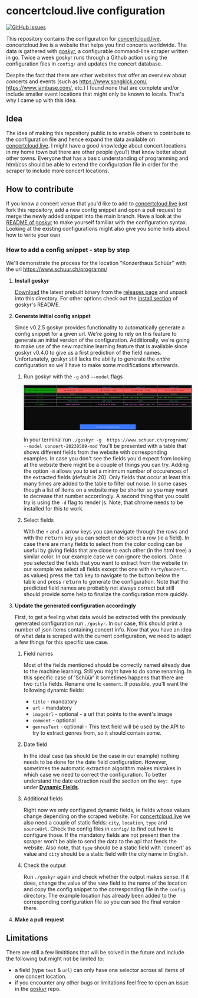 # concertcloud.live configuration

[![GitHub issues](https://img.shields.io/github/issues/jakopako/croncert-config/good%20first%20issue.svg?label=good%20first%20issue&color=purple)](https://github.com/jakopako/croncert-config/issues?q=is%3Aopen+is%3Aissue+label%3A%22good+first+issue%22)

This repository contains the configuration for [concertcloud.live](https://concertcloud.live). concertcloud.live is a website that helps you find concerts worldwide. The data is gathered with [goskyr](https://github.com/jakopako/goskyr), a configurable command-line scraper written in go. Twice a week goskyr runs through a Github action using the configuration files in `config/` and updates the concert database.

Despite the fact that there are other websites that offer an overview about concerts and events (such as <https://www.songkick.com/>, <https://www.jambase.com/>, etc.) I found none that are complete and/or include smaller event locations that might only be known to locals. That's why I came up with this idea.

## Idea

The idea of making this repository public is to enable others to contribute to the configuration file and hence expand
the data available on [concertcloud.live](https://concertcloud.live). I might have a good knowledge about concert locations in my home town but there are other people (you?) that know better about other towns. Everyone that has a basic understanding of programming and html/css should be able to extend the configuration file in order for the scraper to include more concert locations.

## How to contribute

If you know a concert venue that you'd like to add to [concertcloud.live](https://concertcloud.live) just fork this repository, add a new config snippet and open a pull request to merge the newly added snippet into the main branch. Have a look at the [README of goskyr](https://github.com/jakopako/goskyr) to make yourself familiar with the configuration syntax. Looking at the existing configurations might also give you some hints about how to write your own.

### How to add a config snippet - step by step

We'll demonstrate the process for the location "Konzerthaus Schüür" with the url https://www.schuur.ch/programm/

1. **Install goskyr**

   [Download](https://github.com/jakopako/goskyr/releases/latest) the latest prebuilt binary from the [releases page](https://github.com/jakopako/goskyr/releases) and unpack into this directory. For other options check out the [install section](https://github.com/jakopako/goskyr/blob/main/README.md#installation) of goskyr's README.

1. **Generate initial config snippet**

   Since v0.2.5 goskyr provides functionality to automatically generate a config snippet for a given url. We're going to rely on this feature to generate an initial version of the configuration. Additionally, we're going to make use of the new machine learning feature that is available since goskyr v0.4.0 to give us a first prediction of the field names. Unfortunately, goskyr still lacks the ability to generate the _entire_ configuration so we'll have to make some modifications afterwards.

   1. Run goskyr with the `-g` and `--model` flags

      ![screenshot field extraction](schuur-extract.png)

      In your terminal run `./goskyr -g  https://www.schuur.ch/programm/ --model concert-20230509-mod` You'll be presented with a table that shows different fields from the website with corresponding examples. In case you don't see the fields you'd expect from looking at the website there might be a couple of things you can try. Adding the option `-m` allows you to set a minimum number of occurences of the extracted fields (default is 20). Only fields that occur at least this many times are added to the table to filter out noise. In some cases though a list of items on a website may be shorter so you may want to decrease that number accordingly. A second thing that you could try is using the `-d` flag to render js. Note, that chrome needs to be installed for this to work.

   1. Select fields

      With the <kbd>↑</kbd> and <kbd>↓</kbd> arrow keys you can navigate through the rows and with the <kbd>return</kbd> key you can select or de-select a row (ie a field). In case there are many fields to select from the color coding can be useful by giving fields that are close to each other (in the html tree) a similar color. In our example case we can ignore the colors. Once you selected the fields that you want to extract from the website (in our example we select all fields except the one with `Party`/`Konzert`.. as values) press the <kbd>tab</kbd> key to navigate to the button below the table and press <kbd>return</kbd> to generate the configuration. Note that the predicted field names are probably not always correct but still should provide some help to finalize the configuration more quickly.

1. **Update the generated configuration accordingly**

   First, to get a feeling what data would be extracted with the previously generated configuration run `./goskyr`. In our case, this should print a number of json items containing concert info. Now that you have an idea of what data is scraped with the current configuration, we need to adapt a few things for this specific use case.

   1. Field names

      Most of the fields mentioned should be correctly named already due to the machine learning. Still you might have to do some renaming. In this specific case of 'Schüür' it sometimes happens that there are two `title` fields. Rename one to `comment`.
      If possible, you'll want the following dynamic fields:

      - `title` - mandatory
      - `url` - mandatory
      - `imageUrl` - optional - a url that points to the event's image
      - `comment` - optional
      - `genresText` - optional - This text field will be used by the API to try to extract genres from, so it should contain some.

   1. Date field

      In the ideal case (as should be the case in our example) nothing needs to be done for the date field configuration. However, sometimes the automatic extraction algorithm makes mistakes in which case we need to correct the configuration. To better understand the date extraction read the section on the `Key: type` under **[Dynamic Fields](https://github.com/jakopako/goskyr#dynamic-fields)**.

   1. Additional fields

      Right now we only configured dynamic fields, ie fields whose values change depending on the scraped website. For [concertcloud.live](https://concertcloud.live) we also need a couple of static fields: `city`, `location`, `type` and `sourceUrl`. Check the config files in `config/` to find out how to configure those. If the mandatory fields are not present then the scraper won't be able to send the data to the api that feeds the website. Also note, that `type` should be a static field with 'concert' as value and `city` should be a static field with the city name in English.

   1. Check the output

      Run `./goskyr` again and check whether the output makes sense. If it does, change the value of the `name` field to the name of the location and copy the config snippet to the corresponding file in the `config` directory. The example location has already been added to the corresponding configuration file so you can see the final version there.

1. **Make a pull request**

## Limitations

There are still a few limititions that will be solved in the future and include the following but might not be limited to:

- a field (type `text` & `url`) can only have one selector across all items of one concert location.
- if you encounter any other bugs or limitations feel free to open an issue in the [goskyr](https://github.com/jakopako/goskyr) repo.
